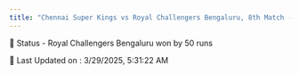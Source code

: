 ```yaml
---
title: "Chennai Super Kings vs Royal Challengers Bengaluru, 8th Match - Live Cricket Score"
---
```


📑 Status - Royal Challengers Bengaluru won by 50 runs

📝 Last Updated on : 3/29/2025, 5:31:22 AM  


